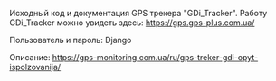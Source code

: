 Исходный код и документация GPS трекера "GDi_Tracker". Работу GDi_Tracker можно увидеть здесь: https://gps.gps-plus.com.ua/

Пользователь и пароль: Django

Описание: https://gps-monitoring.com.ua/ru/gps-treker-gdi-opyt-ispolzovanija/
